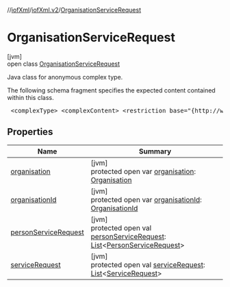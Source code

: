 //[iofXml](../../../index.md)/[iofXml.v2](../index.md)/[OrganisationServiceRequest](index.md)

# OrganisationServiceRequest

[jvm]\
open class [OrganisationServiceRequest](index.md)

<p>Java class for anonymous complex type. <p>The following schema fragment specifies the expected content contained within this class. <pre> &lt;complexType&gt; &lt;complexContent&gt; &lt;restriction base="{http://www.w3.org/2001/XMLSchema}anyType"&gt; &lt;sequence&gt; &lt;choice&gt; &lt;element ref="{}OrganisationId"/&gt; &lt;element ref="{}Organisation"/&gt; &lt;/choice&gt; &lt;element ref="{}ServiceRequest" maxOccurs="unbounded" minOccurs="0"/&gt; &lt;element ref="{}PersonServiceRequest" maxOccurs="unbounded" minOccurs="0"/&gt; &lt;/sequence&gt; &lt;/restriction&gt; &lt;/complexContent&gt; &lt;/complexType&gt; </pre>

## Properties

| Name | Summary |
|---|---|
| [organisation](organisation.md) | [jvm]<br>protected open var [organisation](organisation.md): [Organisation](../-organisation/index.md) |
| [organisationId](organisation-id.md) | [jvm]<br>protected open var [organisationId](organisation-id.md): [OrganisationId](../-organisation-id/index.md) |
| [personServiceRequest](person-service-request.md) | [jvm]<br>protected open val [personServiceRequest](person-service-request.md): [List](https://docs.oracle.com/javase/8/docs/api/java/util/List.html)<[PersonServiceRequest](../-person-service-request/index.md)> |
| [serviceRequest](service-request.md) | [jvm]<br>protected open val [serviceRequest](service-request.md): [List](https://docs.oracle.com/javase/8/docs/api/java/util/List.html)<[ServiceRequest](../-service-request/index.md)> |
